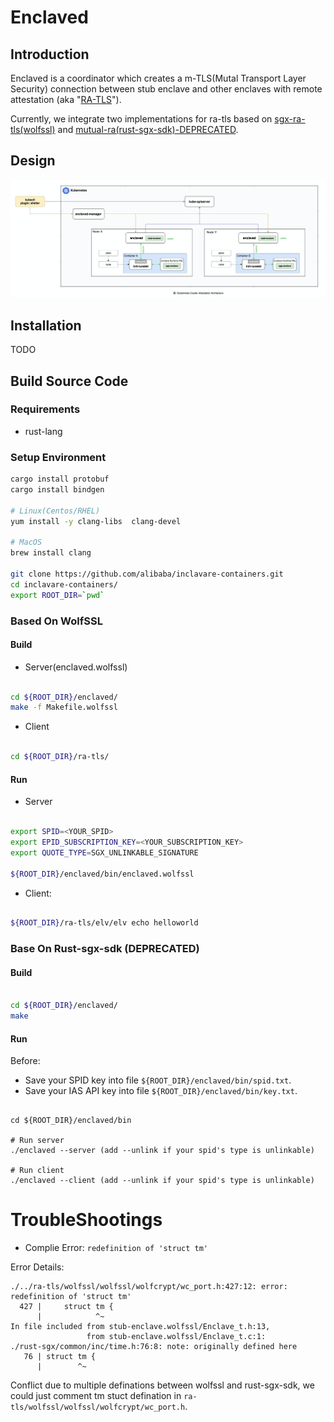 # Enclaved

## Introduction

Enclaved is a coordinator which creates a m-TLS(Mutal Transport Layer Security) connection between stub enclave and 
other enclaves with remote attestation (aka "[RA-TLS](https://raw.githubusercontent.com/cloud-security-research/sgx-ra-tls/master/whitepaper.pdf)").

Currently, we integrate two implementations for ra-tls based on [sgx-ra-tls(wolfssl)](https://github.com/cloud-security-research/sgx-ra-tls) and  [mutual-ra(rust-sgx-sdk)-DEPRECATED](https://github.com/apache/incubator-teaclave-sgx-sdk/tree/master/samplecode/mutual-ra).

## Design

![kubernetes-attestation](docs/images/Kuberntes-Cluster-Attestation-Architecture.png)

## Installation

TODO

## Build Source Code

### Requirements
* rust-lang

### Setup Environment

```bash
cargo install protobuf
cargo install bindgen

# Linux(Centos/RHEL)
yum install -y clang-libs  clang-devel

# MacOS
brew install clang

git clone https://github.com/alibaba/inclavare-containers.git
cd inclavare-containers/
export ROOT_DIR=`pwd`

```

### Based On WolfSSL

#### Build

* Server(enclaved.wolfssl)

```bash

cd ${ROOT_DIR}/enclaved/
make -f Makefile.wolfssl

```

* Client

```bash

cd ${ROOT_DIR}/ra-tls/

```

#### Run

* Server

```bash

export SPID=<YOUR_SPID>
export EPID_SUBSCRIPTION_KEY=<YOUR_SUBSCRIPTION_KEY>
export QUOTE_TYPE=SGX_UNLINKABLE_SIGNATURE 

${ROOT_DIR}/enclaved/bin/enclaved.wolfssl

```

* Client: 

```bash

${ROOT_DIR}/ra-tls/elv/elv echo helloworld

```

### Base On Rust-sgx-sdk (DEPRECATED)

#### Build

```bash

cd ${ROOT_DIR}/enclaved/
make

```

#### Run

Before:
* Save your SPID key into file `${ROOT_DIR}/enclaved/bin/spid.txt`.
* Save your IAS API key into file `${ROOT_DIR}/enclaved/bin/key.txt`.

```

cd ${ROOT_DIR}/enclaved/bin

# Run server
./enclaved --server (add --unlink if your spid's type is unlinkable)

# Run client
./enclaved --client (add --unlink if your spid's type is unlinkable)

```

# TroubleShootings

* Complie Error: `redefinition of 'struct tm'` 

Error Details:

```
./../ra-tls/wolfssl/wolfssl/wolfcrypt/wc_port.h:427:12: error: redefinition of 'struct tm'
  427 |     struct tm {
      |            ^~
In file included from stub-enclave.wolfssl/Enclave_t.h:13,
                 from stub-enclave.wolfssl/Enclave_t.c:1:
./rust-sgx/common/inc/time.h:76:8: note: originally defined here
   76 | struct tm {
      |        ^~
```

Conflict due to multiple definations between wolfssl and rust-sgx-sdk, we could just comment tm stuct defination in `ra-tls/wolfssl/wolfssl/wolfcrypt/wc_port.h`.


